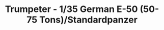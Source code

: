 ---
layout: product
title: "Trumpeter - 1/35 German E-50 (50-75 Tons)/Standardpanzer"
price: "4100" 
desc: "N/A"
img_path: "/assets/img/TRU01536.webp"
brand: "N/A"
available: false
special_offer: false
new: false
soon: false
cat: "010000"
subcat: "013400"
subsubcat: "0N/A"
sifra: "TRU01536"
popular: false
---
